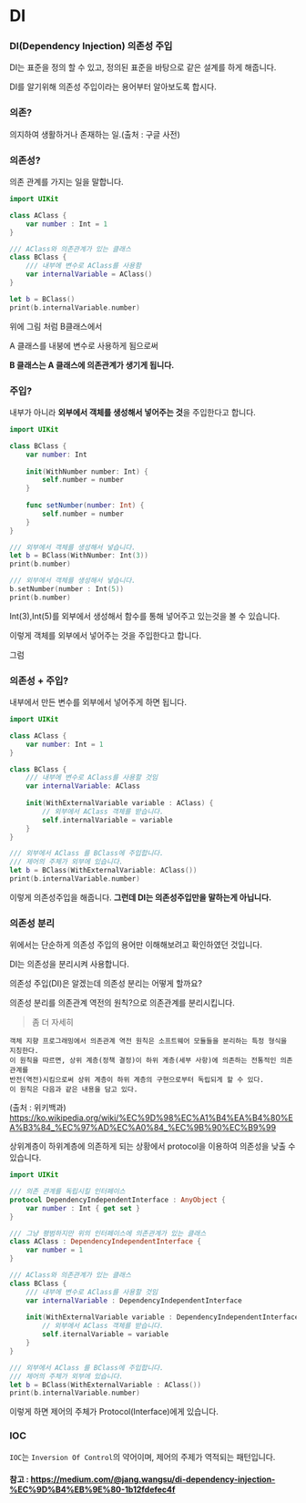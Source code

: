 # DI 

### DI(Dependency Injection) 의존성 주입
DI는 표준을 정의 할 수 있고, 정의된 표준을 바탕으로 같은 설계를 하게 해줍니다.

DI를 알기위해 의존성 주입이라는 용어부터 알아보도록 합시다.

### 의존?
의지하여 생활하거나 존재하는 일.(출처 : 구글 사전)

### 의존성?
의존 관계를 가지는 일을 말합니다.
```swift
import UIKit

class AClass {
    var number : Int = 1
}

/// AClass와 의존관계가 있는 클래스
class BClass {
    /// 내부에 변수로 AClass를 사용함
    var internalVariable = AClass()
}

let b = BClass()
print(b.internalVariable.number)
```
위에 그림 처럼 B클래스에서

A 클래스를 내붕에 변수로 사용하게 됨으로써

**B 클래스는 A 클래스에 의존관계가 생기게 됩니다.**

### 주입?
내부가 아니라 **외부에서 객체를 생성해서 넣어주는 것**을 주입한다고 합니다.

```swift
import UIKit

class BClass {
    var number: Int
    
    init(WithNumber number: Int) {
        self.number = number
    }
    
    func setNumber(number: Int) {
        self.number = number
    }
}

/// 외부에서 객체를 생성해서 넣습니다.
let b = BClass(WithNumber: Int(3))
print(b.number)

/// 외부에서 객체를 생성해서 넣습니다.
b.setNumber(number : Int(5))
print(b.number)
```

Int(3),Int(5)를 외부에서 생성해서 함수를 통해 넣어주고 있는것을 볼 수 있습니다.

이렇게 객체를 외부에서 넣어주는 것을 주입한다고 합니다.

그럼 

### 의존성 + 주입?
내부에서 만든 변수를 외부에서 넣어주게 하면 됩니다.
```swift
import UIKit

class AClass {
    var number: Int = 1
}

class BClass {
    /// 내부에 변수로 AClass를 사용할 것임
    var internalVariable: AClass
    
    init(WithExternalVariable variable : AClass) {
        // 외부에서 AClass 객체를 받습니다.
        self.internalVariable = variable
    }
}

/// 외부에서 AClass 를 BClass에 주입합니다.
/// 제어의 주체가 외부에 있습니다.
let b = BClass(WithExternalVariable: AClass())
print(b.internalVariable.number)
```
이렇게 의존성주입을 해줍니다.
**그런데 DI는 의존성주입만을 말하는게 아닙니다.**

### 의존성 분리
위에서는 단순하게 의존성 주입의 용어만 이해해보려고 확인하였던 것입니다.

DI는 의존성을 분리시켜 사용합니다.

의존성 주입(DI)은 알겠는데 의존성 분리는 어떻게 할까요?

의존성 분리를 의존관계 역전의 원칙?으로 의존관계를 분리시킵니다.

> 좀 더 자세히
```
객체 지향 프로그래밍에서 의존관계 역전 원칙은 소프트웨어 모듈들을 분리하는 특정 형식을 지칭한다.
이 원칙을 따르면, 상위 계층(정책 결정)이 하위 계층(세부 사항)에 의존하는 전통적인 의존관계를
반전(역전)시킴으로써 상위 계층이 하위 계층의 구현으로부터 독립되게 할 수 있다. 
이 원칙은 다음과 같은 내용을 담고 있다.
```
(출처 : 위키백과) https://ko.wikipedia.org/wiki/%EC%9D%98%EC%A1%B4%EA%B4%80%EA%B3%84_%EC%97%AD%EC%A0%84_%EC%9B%90%EC%B9%99

상위계층이 하위계층에 의존하게 되는 상황에서 protocol을 이용하여 의존성을 낮출 수 있습니다.

```swift
import UIKit

/// 의존 관계를 독립시킬 인터페이스
protocol DependencyIndependentInterface : AnyObject {
    var number : Int { get set }
}

/// 그냥 평범하지만 위의 인터페이스에 의존관계가 있는 클래스
class AClass : DependencyIndependentInterface {
    var number = 1
}

/// AClass와 의존관계가 있는 클래스
class BClass {
    /// 내부에 변수로 AClass를 사용할 것임
    var internalVariable : DependencyIndependentInterface
    
    init(WithExternalVariable variable : DependencyIndependentInterface) {
        // 외부에서 AClass 객체를 받습니다.
        self.iternalVariable = variable
    }
}

/// 외부에서 AClass 를 BClass에 주입합니다.
/// 제어의 주체가 외부에 있습니다.
let b = BClass(WithExternalVariable : AClass())
print(b.internalVariable.number)

```

이렇게 하면 제어의 주체가 Protocol(Interface)에게 있습니다.

### IOC
`IOC`는 `Inversion Of Control`의 약어이며, 제어의 주제가 역적되는 패턴입니다.

#### 참고 : https://medium.com/@jang.wangsu/di-dependency-injection-%EC%9D%B4%EB%9E%80-1b12fdefec4f
